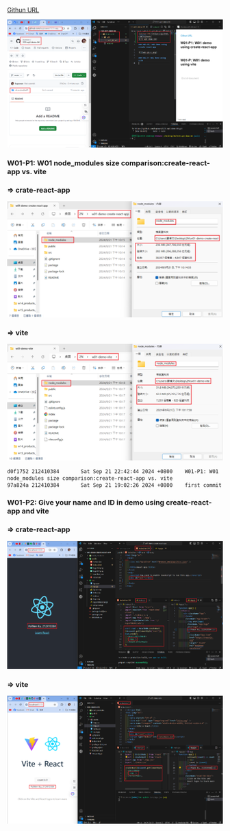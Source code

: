 [Githun URL](https://github.com/kupowen/1131-wp1-demo-84)

![](w01-p0.png)

### W01-P1: W01 node_modules size comparison:create-react-app vs. vite

### => crate-react-app

![](w01-p1-1.png)

### => vite

![](w01-p1-2.png)

```
d0f1752 212410384       Sat Sep 21 22:42:44 2024 +0800    W01-P1: W01 node_modules size comparison:create-react-app vs. vite
97a824a 212410384       Sat Sep 21 19:02:26 2024 +0800    first commit
```

### W01-P2: Give your name and ID in demo using create-react-app and vite

### => crate-react-app

![](w01-p2-1.png)

### => vite

![](w01-p2-2.png)

```

```